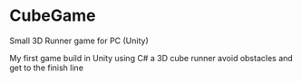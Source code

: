 # CubeGame
Small  3D Runner game for PC (Unity)

My first game build in Unity using C#
a 3D cube runner avoid obstacles and get to the finish line 
